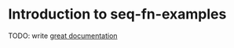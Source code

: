 # Introduction to seq-fn-examples

TODO: write [great documentation](http://jacobian.org/writing/what-to-write/)
